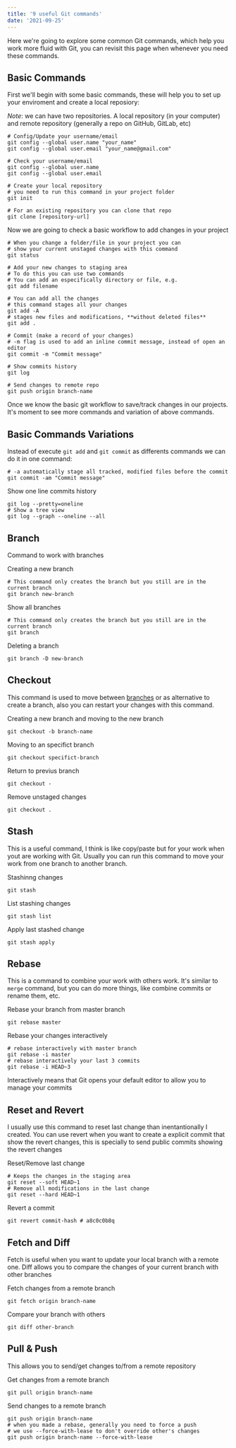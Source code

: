 ```yaml
---
title: '9 useful Git commands'
date: '2021-09-25'
---
```


Here we're going to explore some common Git commands, which help you work more fluid with Git, you can revisit this page when whenever you need these commands.

## Basic Commands

First we'll begin with some basic commands, these will help you to set up your enviroment and create a local reposiory:

*Note*: we can have two repositories. A local repository (in your computer) and remote repository (generally a repo on GitHub, GitLab, etc)

```
# Config/Update your username/email
git config --global user.name "your_name"
git config --global user.email "your_name@gmail.com"

# Check your username/email
git config --global user.name
git config --global user.email

# Create your local repository
# you need to run this command in your project folder
git init 

# For an existing repository you can clone that repo
git clone [repository-url]
```

Now we are going to check a basic workflow to add changes in your project
```
# When you change a folder/file in your project you can
# show your current unstaged changes with this command
git status

# Add your new changes to staging area
# To do this you can use two commands
# You can add an especifically directory or file, e.g.
git add filename

# You can add all the changes 
# this command stages all your changes
git add -A
# stages new files and modifications, **without deleted files** 
git add . 

# Commit (make a record of your changes)
# -m flag is used to add an inline commit message, instead of open an editor
git commit -m "Commit message" 

# Show commits history
git log

# Send changes to remote repo
git push origin branch-name
```

Once we know the basic git workflow to save/track changes in our projects. It's moment to see more commands and variation of above commands.

## Basic Commands Variations

Instead of execute `git add` and `git commit` as differents commands we can do it in one command:
```
# -a automatically stage all tracked, modified files before the commit
git commit -am "Commit message"
```

Show one line commits history
```
git log --pretty=oneline
# Show a tree view
git log --graph --oneline --all
```

## Branch

Command to work with branches

Creating a new branch
```
# This command only creates the branch but you still are in the current branch
git branch new-branch
```

Show all branches
```
# This command only creates the branch but you still are in the current branch
git branch
```

Deleting a branch
```
git branch -D new-branch
```

## Checkout

This command is used to move between [branches](https://git-scm.com/book/en/v2/Git-Branching-Branches-in-a-Nutshell) or as alternative to create a branch, also you can restart your changes with this command.

Creating a new branch and moving to the new branch
```
git checkout -b branch-name
```

Moving to an specifict branch
```
git checkout specifict-branch
```

Return to previus branch
```
git checkout -
```

Remove unstaged changes
```
git checkout .
```

## Stash

This is a useful command, I think is like copy/paste but for your work when yout are working with Git. Usually you can run this command to move your work from one branch to another branch.

Stashinng changes
```
git stash
```

List stashing changes
```
git stash list
```

Apply last stashed change
```
git stash apply
```

## Rebase

This is a command to combine your work with others work. It's similar to `merge` command, but you can do more things, like combine commits or rename them, etc.

Rebase your branch from master branch
```
git rebase master
```

Rebase your changes interactively
```
# rebase interactively with master branch
git rebase -i master
# rebase interactively your last 3 commits
git rebase -i HEAD~3
```

Interactively means that Git opens your default editor to allow you to manage your commits

## Reset and Revert

I usually use this command to reset last change than inentantionally I created. You can use revert when you want to create a explicit commit that show the revert changes,
this is specially to send public commits showing the revert changes

Reset/Remove last change
```
# Keeps the changes in the staging area
git reset --soft HEAD~1
# Remove all modifications in the last change
git reset --hard HEAD~1
```

Revert a commit
```
git revert commit-hash # a8c0c0b8q
```

## Fetch and Diff

Fetch is useful when you want to update your local branch with a remote one.
Diff allows you to compare the changes of your current branch with other branches


Fetch changes from a remote branch
```
git fetch origin branch-name
```

Compare your branch with others
```
git diff other-branch
```

##  Pull & Push

This allows you to send/get changes to/from a remote repository

Get changes from a remote branch
```
git pull origin branch-name
```

Send changes to a remote branch
```
git push origin branch-name
# when you made a rebase, generally you need to force a push
# we use --force-with-lease to don't override other's changes
git push origin branch-name --force-with-lease
```
